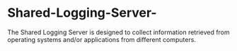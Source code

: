 # Shared-Logging-Server-
The Shared Logging  Server  is designed to collect information retrieved from operating systems and/or  applications from different computers.
